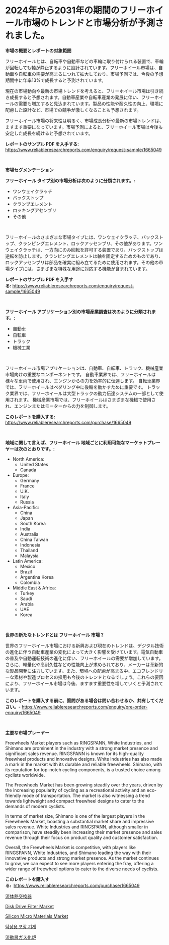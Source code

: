 <p><h1>2024年から2031年の期間のフリーホイール市場のトレンドと市場分析が予測されました。</h1></p><p><strong>市場の概要とレポートの対象範囲</strong></p>
<p><p>フリーホイールとは、自転車や自動車などの車輪に取り付けられる装置で、車輪が回転しても軸が静止するように設計されています。フリーホイール市場は、自動車や自転車の需要が高まるにつれて拡大しており、市場予測では、今後の予想期間中に年率13%で成長すると予測されています。</p><p>現在の市場動向や最新の市場トレンドを考えると、フリーホイール市場は引き続き成長すると予想されます。自動車産業や自転車産業の発展に伴い、フリーホイールの需要も増加すると見込まれています。製品の性能や耐久性の向上、環境に配慮した設計など、市場での競争が激しくなることも予想されます。</p><p>フリーホイール市場の将来性は明るく、市場成長分析や最新の市場トレンドは、ますます重要になっています。市場予測によると、フリーホイール市場は今後も安定した成長を続けると予想されています。</p></p>
<p><strong>レポートのサンプル PDF を入手する:</strong> <a href="https://www.reliableresearchreports.com/enquiry/request-sample/1665049">https://www.reliableresearchreports.com/enquiry/request-sample/1665049</a></p>
<p>&nbsp;</p>
<p><strong>市場セグメンテーション</strong></p>
<p><strong>フリーホイール タイプ別の市場分析は次のように分類されます。:</strong></p>
<p><ul><li>ワンウェイクラッチ</li><li>バックストップ</li><li>クランプエレメント</li><li>ロッキングアセンブリ</li><li>その他</li></ul></p>
<p>&nbsp;</p>
<p><p>フリーホイールのさまざまな市場タイプには、ワンウェイクラッチ、バックストップ、クランピングエレメント、ロックアッセンブリ、その他があります。ワンウェイクラッチは、一方向にのみ回転を許可する装置であり、バックストップは逆転を防止します。クランピングエレメントは軸を固定するためのものであり、ロックアッセンブリは部品を確実に組み立てるために使用されます。その他の市場タイプには、さまざまな特殊な用途に対応する機能が含まれています。</p></p>
<p><strong>レポートのサンプル PDF を入手する:</strong>&nbsp;<a href="https://www.reliableresearchreports.com/enquiry/request-sample/1665049">https://www.reliableresearchreports.com/enquiry/request-sample/1665049</a></p>
<p>&nbsp;</p>
<p><strong> フリーホイール アプリケーション別の市場産業調査は次のように分類されます。:</strong></p>
<p><ul><li>自動車</li><li>自転車</li><li>トラック</li><li>機械工業</li></ul></p>
<p>&nbsp;</p>
<p><p>フリーホイール市場アプリケーションは、自動車、自転車、トラック、機械産業市場向けの重要なコンポーネントです。 自動車業界では、フリーホイールは様々な車両で使用され、エンジンからの力を効率的に伝達します。 自転車業界では、フリーホイールはペダリング中に後輪を動かすために重要です。 トラック業界では、フリーホイールは大型トラックの動力伝達システムの一部として使用されます。 機械産業市場では、フリーホイールはさまざまな機械で使用され、エンジンまたはモーターからの力を制御します。</p></p>
<p><strong>このレポートを購入する:</strong>&nbsp; <a href="https://www.reliableresearchreports.com/purchase/1665049">https://www.reliableresearchreports.com/purchase/1665049</a></p>
<p>&nbsp;</p>
<p><strong>地域に関して言えば、フリーホイール 地域ごとに利用可能なマーケットプレーヤーは次のとおりです。:</strong></p>
<p><ul>
    <li>
        North America:
        <ul>
            <li>United States</li>
            <li>Canada</li>
        </ul>
    </li>
    <li>
        Europe:
        <ul>
            <li>Germany</li>
            <li>France</li>
            <li>U.K.</li>
            <li>Italy</li>
            <li>Russia</li>
        </ul>
    </li>
    <li>
        Asia-Pacific:
        <ul>
            <li>China</li>
            <li>Japan</li>
            <li>South Korea</li>
            <li>India</li>
            <li>Australia</li>
            <li>China Taiwan</li>
            <li>Indonesia</li>
            <li>Thailand</li>
            <li>Malaysia</li>
        </ul>
    </li>
    <li>
        Latin America:
        <ul>
            <li>Mexico</li>
            <li>Brazil</li>
            <li>Argentina Korea</li>
            <li>Colombia</li>
        </ul>
    </li>
    <li>
        Middle East & Africa:
        <ul>
            <li>Turkey</li>
            <li>Saudi</li>
            <li>Arabia</li>
            <li>UAE</li>
            <li>Korea</li>
        </ul>
    </li>
    </ul></p>
<p>&nbsp;</p>
<p><strong>世界の新たなトレンドとは フリーホイール 市場？</strong></p>
<p><p>世界のフリーホイール市場における新興および現在のトレンドは、デジタル技術の進化に伴う自動車産業の変化によって大きく影響を受けています。電気自動車の普及や自動運転技術の進化に伴い、フリーホイールの需要が増加しています。さらに、軽量化や高耐久性などの性能向上が求められており、メーカーは革新的な製品開発に注力しています。また、環境への配慮が高まる中、エコフレンドリーな素材や製造プロセスの採用も今後のトレンドとなるでしょう。これらの要因により、フリーホイール市場は今後、ますます重要性を増していくと予測されています。</p></p>
<p><strong>このレポートを購入する前に、質問がある場合は問い合わせるか、共有してください。</strong>- <a href="https://www.reliableresearchreports.com/enquiry/pre-order-enquiry/1665049">https://www.reliableresearchreports.com/enquiry/pre-order-enquiry/1665049</a></p>
<p>&nbsp;</p>
<p><strong>主要な市場プレーヤー</strong></p>
<p><p>Freewheels Market players such as RINGSPANN, White Industries, and Shimano are prominent in the industry with a strong market presence and significant sales revenue. RINGSPANN is known for its high-quality freewheel products and innovative designs. White Industries has also made a mark in the market with its durable and reliable freewheels. Shimano, with its reputation for top-notch cycling components, is a trusted choice among cyclists worldwide.</p><p>The Freewheels Market has been growing steadily over the years, driven by the increasing popularity of cycling as a recreational activity and an eco-friendly mode of transportation. The market is also witnessing a trend towards lightweight and compact freewheel designs to cater to the demands of modern cyclists.</p><p>In terms of market size, Shimano is one of the largest players in the Freewheels Market, boasting a substantial market share and impressive sales revenue. White Industries and RINGSPANN, although smaller in comparison, have steadily been increasing their market presence and sales revenue through their focus on product quality and customer satisfaction.</p><p>Overall, the Freewheels Market is competitive, with players like RINGSPANN, White Industries, and Shimano leading the way with their innovative products and strong market presence. As the market continues to grow, we can expect to see more players entering the fray, offering a wider range of freewheel options to cater to the diverse needs of cyclists.</p></p>
<p><strong>このレポートを購入する:</strong>&nbsp;&nbsp;<a href="https://www.reliableresearchreports.com/purchase/1665049">https://www.reliableresearchreports.com/purchase/1665049</a></p>
<p><p><a href="https://github.com/Calvi3ynJerde867/Market-Research-Report-List-1/blob/main/701152314520.md">流体熱交換器</a></p><p><a href="https://github.com/derrinmiltonellis35gcl/Market-Research-Report-List-2/blob/main/disk-drive-filter-market.md">Disk Drive Filter Market</a></p><p><a href="https://github.com/Sherrillcrooksxa8i18ucf2m/Market-Research-Report-List-1/blob/main/silicon-micro-materials-market.md">Silicon Micro Materials Market</a></p><p><a href="https://github.com/RichardLueilwitz787/Market-Research-Report-List-1/blob/main/364006713680.md">탁상용 포장 기계</a></p><p><a href="https://github.com/JacksonWiza1924/Market-Research-Report-List-1/blob/main/488918614521.md">流動層ガス化炉</a></p></p>